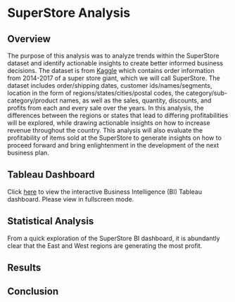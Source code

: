 # SuperStore Analysis
## Overview
The purpose of this analysis was to analyze trends within the SuperStore dataset and identify actionable insights to create better informed business decisions. The dataset is from [Kaggle](https://www.kaggle.com/datasets/vivek468/superstore-dataset-final) which contains order information from 2014-2017 of a super store giant, which we will call SuperStore. The dataset includes order/shipping dates, customer ids/names/segments, location in the form of regions/states/cities/postal codes, the category/sub-category/product names, as well as the sales, quantity, discounts, and profits from each and every sale over the years. 
In this analysis, the differences between the regions or states that lead to differing profitabilities will be explored, while drawing actionable insights on how to increase revenue throughout the country. This analysis will also evaluate the profitability of items sold at the SuperStore to generate insights on how to proceed forward and bring enlightenment in the development of the next business plan.
## Tableau Dashboard
Click [here](https://public.tableau.com/app/profile/caroline.diep/viz/BluOrangeSuperStore/Dashboard4) to view the interactive Business Intelligence (BI) Tableau dashboard. Please view in fullscreen mode.
## Statistical Analysis
From a quick exploration of the SuperStore BI dashboard, it is abundantly clear that the East and West regions are generating the most profit. 
## Results
## Conclusion